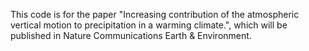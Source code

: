 This code is for the paper "Increasing contribution of the atmospheric vertical motion to precipitation in a warming climate.", which will be published in Nature Communications Earth & Environment.
